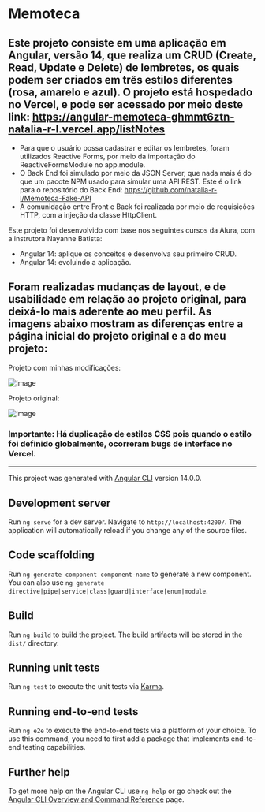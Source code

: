 # Memoteca

## Este projeto consiste em uma aplicação em Angular, versão 14, que realiza um CRUD (Create, Read, Update e Delete) de lembretes, os quais podem ser criados em três estilos diferentes (rosa, amarelo e azul). O projeto está hospedado no Vercel, e pode ser acessado por meio deste link: https://angular-memoteca-ghmmt6ztn-natalia-r-l.vercel.app/listNotes

* Para que o usuário possa cadastrar e editar os lembretes, foram utilizados Reactive Forms, por meio da importação do ReactiveFormsModule no app.module. 
* O Back End foi simulado por meio da JSON Server, que nada mais é do que um pacote NPM usado para simular uma API REST. Este é o link para o repositório do Back End: https://github.com/natalia-r-l/Memoteca-Fake-API
* A comunidação entre Front e Back foi realizada por meio de requisições HTTP, com a injeção da classe HttpClient. 

Este projeto foi desenvolvido com base nos seguintes cursos da Alura, com a instrutora Nayanne Batista:
* Angular 14: aplique os conceitos e desenvolva seu primeiro CRUD. 
* Angular 14: evoluindo a aplicação. 

## Foram realizadas mudanças de layout, e de usabilidade em relação ao projeto original, para deixá-lo mais aderente ao meu perfil. As imagens abaixo mostram as diferenças entre a página inicial do projeto original e a do meu projeto: 

Projeto com minhas modificações: 

![image](https://github.com/natalia-r-l/Angular-Memoteca/assets/61936956/14338b98-318e-46fa-8c41-ac569b6a33c6)

Projeto original: 

![image](https://github.com/natalia-r-l/Angular-Memoteca/assets/61936956/b31ea399-bc0e-45fa-bacc-39a4894434a8)





### Importante: Há duplicação de estilos CSS pois quando o estilo foi definido globalmente, ocorreram bugs de interface no Vercel. 


______________________________________________________________________________________________________________________________________________________________________________________


This project was generated with [Angular CLI](https://github.com/angular/angular-cli) version 14.0.0.

## Development server

Run `ng serve` for a dev server. Navigate to `http://localhost:4200/`. The application will automatically reload if you change any of the source files.

## Code scaffolding

Run `ng generate component component-name` to generate a new component. You can also use `ng generate directive|pipe|service|class|guard|interface|enum|module`.

## Build

Run `ng build` to build the project. The build artifacts will be stored in the `dist/` directory.

## Running unit tests

Run `ng test` to execute the unit tests via [Karma](https://karma-runner.github.io).

## Running end-to-end tests

Run `ng e2e` to execute the end-to-end tests via a platform of your choice. To use this command, you need to first add a package that implements end-to-end testing capabilities.

## Further help

To get more help on the Angular CLI use `ng help` or go check out the [Angular CLI Overview and Command Reference](https://angular.io/cli) page.
